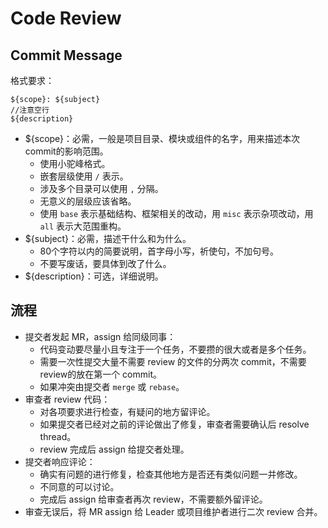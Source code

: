 # Code Review

## Commit Message

格式要求：

```text
${scope}: ${subject}
//注意空行
${description}
```

- ${scope}：必需，一般是项目目录、模块或组件的名字，用来描述本次commit的影响范围。
    - 使用小驼峰格式。
    - 嵌套层级使用 `/` 表示。
    - 涉及多个目录可以使用 `,` 分隔。
    - 无意义的层级应该省略。
    - 使用 `base` 表示基础结构、框架相关的改动，用 `misc` 表示杂项改动，用 `all` 表示大范围重构。
- ${subject}：必需，描述干什么和为什么。
    - 80个字符以内的简要说明，首字母小写，祈使句，不加句号。
    - 不要写废话，要具体到改了什么。
- ${description}：可选，详细说明。

## 流程

- 提交者发起 MR，assign 给同级同事：
    - 代码变动要尽量小且专注于一个任务，不要攒的很大或者是多个任务。
    - 需要一次性提交大量不需要 review 的文件的分两次 commit，不需要review的放在第一个 commit。
    - 如果冲突由提交者 `merge` 或 `rebase`。
- 审查者 review 代码：
    - 对各项要求进行检查，有疑问的地方留评论。
    - 如果提交者已经对之前的评论做出了修复，审查者需要确认后 resolve thread。
    - review 完成后 assign 给提交者处理。
- 提交者响应评论：
    - 确实有问题的进行修复，检查其他地方是否还有类似问题一并修改。
    - 不同意的可以讨论。
    - 完成后 assign 给审查者再次 review，不需要额外留评论。
- 审查无误后，将 MR assign 给 Leader 或项目维护者进行二次 review 合并。
